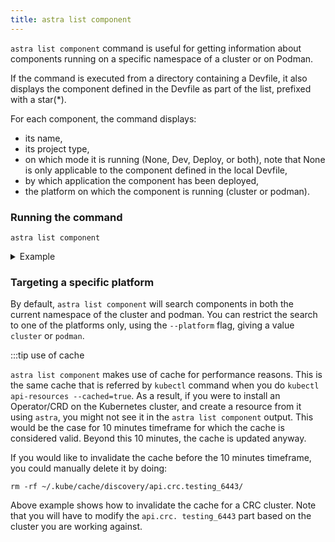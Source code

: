 ```yaml
---
title: astra list component
---
```


`astra list component` command is useful for getting information about components running on a specific namespace of a cluster or on Podman.

If the command is executed from a directory containing a Devfile, it also displays the component
defined in the Devfile as part of the list, prefixed with a star(*).

For each component, the command displays:
- its name,
- its project type,
- on which mode it is running (None, Dev, Deploy, or both), note that None is only applicable to the component 
defined in the local Devfile,
- by which application the component has been deployed,
- the platform on which the component is running (cluster or podman).

### Running the command
```shell
astra list component
```
<details>
<summary>Example</summary>

```shell
$ astra list component
 ✓  Listing components from namespace 'my-percona-server-mongodb-operator' [292ms]
 NAME              PROJECT TYPE  RUNNING IN  MANAGED                          PLATFORM
 * my-nodejs       nodejs        Deploy      astra (v3.7)                       cluster
 my-go-app         go            Dev         astra (v3.7)                       podman
 mongodb-instance  Unknown       None        percona-server-mongodb-operator  cluster
```
</details>

### Targeting a specific platform

By default, `astra list component` will search components in both the current namespace of the cluster and podman. You can restrict the search to one of the platforms only, using the `--platform` flag, giving a value `cluster` or `podman`.

:::tip use of cache

`astra list component` makes use of cache for performance reasons. This is the same cache that is referred by `kubectl` command 
when you do `kubectl api-resources --cached=true`. As a result, if you were to install an Operator/CRD on the 
Kubernetes cluster, and create a resource from it using `astra`, you might not see it in the `astra list component` output. This 
would be the case for 10 minutes timeframe for which the cache is considered valid. Beyond this 10 minutes, the 
cache is updated anyway.

If you would like to invalidate the cache before the 10 minutes timeframe, you could manually delete it by doing:
```shell
rm -rf ~/.kube/cache/discovery/api.crc.testing_6443/
```
Above example shows how to invalidate the cache for a CRC cluster. Note that you will have to modify the `api.crc.
testing_6443` part based on the cluster you are working against.